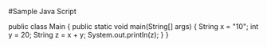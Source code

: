 #Sample Java Script

public class Main {
  public static void main(String[] args) {
    String x = "10";
    int y = 20;
    String z = x + y;
    System.out.println(z);
  }
}
